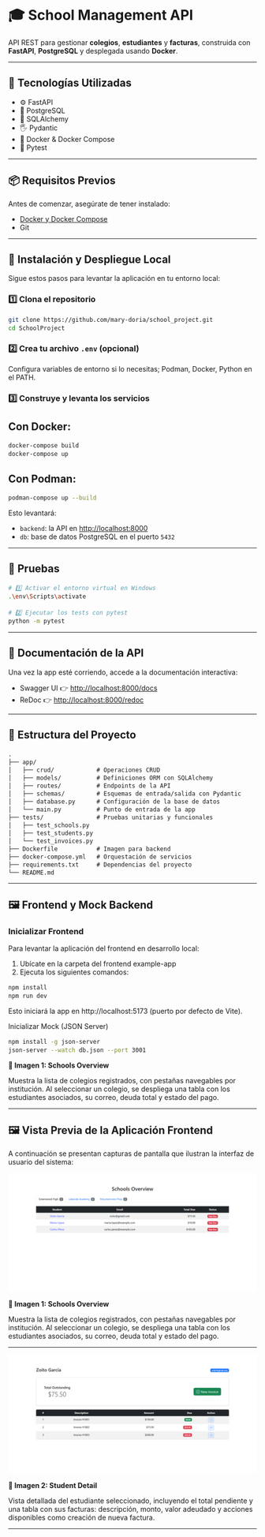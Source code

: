 # 🎓 School Management API

API REST para gestionar **colegios**, **estudiantes** y **facturas**, construida con **FastAPI**, **PostgreSQL** y desplegada usando **Docker**.

---

## 🚀 Tecnologías Utilizadas

* ⚙️ FastAPI
* 🐘 PostgreSQL
* 💪 SQLAlchemy
* 🖐️ Pydantic
* 🐳 Docker & Docker Compose
* 🧪 Pytest

---

## 📦 Requisitos Previos

Antes de comenzar, asegúrate de tener instalado:

* [Docker y Docker Compose](https://www.docker.com/products/docker-desktop)
* Git

---

## 🧰 Instalación y Despliegue Local

Sigue estos pasos para levantar la aplicación en tu entorno local:

### 1️⃣ Clona el repositorio

```bash
git clone https://github.com/mary-doria/school_project.git
cd SchoolProject
```

### 2️⃣ Crea tu archivo `.env` (opcional)

Configura variables de entorno si lo necesitas; Podman, Docker, Python en el PATH.

### 3️⃣ Construye y levanta los servicios
## Con Docker:
```bash
docker-compose build
docker-compose up
```
## Con Podman:
```bash
podman-compose up --build
```

Esto levantará:

* `backend`: la API en [http://localhost:8000](http://localhost:8000)
* `db`: base de datos PostgreSQL en el puerto `5432`

---

## 🧪 Pruebas


```bash
# 1️⃣ Activar el entorno virtual en Windows
.\env\Scripts\activate

# 2️⃣ Ejecutar los tests con pytest
python -m pytest
```
---

## 📖 Documentación de la API

Una vez la app esté corriendo, accede a la documentación interactiva:

* Swagger UI 👉 [http://localhost:8000/docs](http://localhost:8000/docs)
* ReDoc 👉 [http://localhost:8000/redoc](http://localhost:8000/redoc)

---

## 📁 Estructura del Proyecto

```
.
├── app/
│   ├── crud/            # Operaciones CRUD
│   ├── models/          # Definiciones ORM con SQLAlchemy
│   ├── routes/          # Endpoints de la API
│   ├── schemas/         # Esquemas de entrada/salida con Pydantic
│   ├── database.py      # Configuración de la base de datos
│   └── main.py          # Punto de entrada de la app
├── tests/               # Pruebas unitarias y funcionales
│   ├── test_schools.py
│   ├── test_students.py
│   └── test_invoices.py
├── Dockerfile           # Imagen para backend
├── docker-compose.yml   # Orquestación de servicios
├── requirements.txt     # Dependencias del proyecto
└── README.md
```

---

## 🖼️ Frontend y Mock Backend

### Inicializar Frontend

Para levantar la aplicación del frontend en desarrollo local:

1. Ubícate en la carpeta del frontend example-app
2. Ejecuta los siguientes comandos:

```bash
npm install
npm run dev
```
Esto iniciará la app en http://localhost:5173 (puerto por defecto de Vite).

Inicializar Mock (JSON Server)
```bash
npm install -g json-server
json-server --watch db.json --port 3001
```
**🔹 Imagen 1: Schools Overview**

Muestra la lista de colegios registrados, con pestañas navegables por institución. Al seleccionar un colegio, se despliega una tabla con los estudiantes asociados, su correo, deuda total y estado del pago.

---

## 🖼️ Vista Previa de la Aplicación Frontend

A continuación se presentan capturas de pantalla que ilustran la interfaz de usuario del sistema:

<p align="center">
  <img src="Schools_screenshot.PNG" width="600" alt="Vista general de colegios"/>
</p>

**🔹 Imagen 1: Schools Overview**

Muestra la lista de colegios registrados, con pestañas navegables por institución. Al seleccionar un colegio, se despliega una tabla con los estudiantes asociados, su correo, deuda total y estado del pago.

---

<p align="center">
  <img src="Student_screenshot.PNG" width="600" alt="Detalle del estudiante Zoito García"/>
</p>

**🔹 Imagen 2: Student Detail**

Vista detallada del estudiante seleccionado, incluyendo el total pendiente y una tabla con sus facturas: descripción, monto, valor adeudado y acciones disponibles como creación de nueva factura.

---
